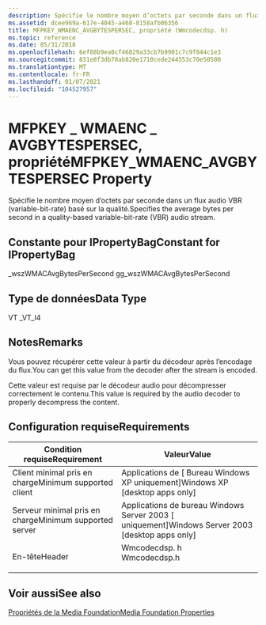 ```yaml
---
description: Spécifie le nombre moyen d’octets par seconde dans un flux audio VBR (variable-bit-rate) basé sur la qualité.
ms.assetid: dcee969a-617e-4045-a468-8158afb06356
title: MFPKEY_WMAENC_AVGBYTESPERSEC, propriété (Wmcodecdsp. h)
ms.topic: reference
ms.date: 05/31/2018
ms.openlocfilehash: 6ef88b9ea0cf46829a33cb7b9901c7c9f844c1e3
ms.sourcegitcommit: 831e8f3db78ab820e1710cede244553c70e50500
ms.translationtype: MT
ms.contentlocale: fr-FR
ms.lasthandoff: 01/07/2021
ms.locfileid: "104527957"
---
```

# <a name="mfpkey_wmaenc_avgbytespersec-property"></a><span data-ttu-id="e600e-103">MFPKEY \_ WMAENC \_ AVGBYTESPERSEC, propriété</span><span class="sxs-lookup"><span data-stu-id="e600e-103">MFPKEY\_WMAENC\_AVGBYTESPERSEC Property</span></span>

<span data-ttu-id="e600e-104">Spécifie le nombre moyen d’octets par seconde dans un flux audio VBR (variable-bit-rate) basé sur la qualité.</span><span class="sxs-lookup"><span data-stu-id="e600e-104">Specifies the average bytes per second in a quality-based variable-bit-rate (VBR) audio stream.</span></span>

## <a name="constant-for-ipropertybag"></a><span data-ttu-id="e600e-105">Constante pour IPropertyBag</span><span class="sxs-lookup"><span data-stu-id="e600e-105">Constant for IPropertyBag</span></span>

<span data-ttu-id="e600e-106">\_wszWMACAvgBytesPerSecond g</span><span class="sxs-lookup"><span data-stu-id="e600e-106">g\_wszWMACAvgBytesPerSecond</span></span>

## <a name="data-type"></a><span data-ttu-id="e600e-107">Type de données</span><span class="sxs-lookup"><span data-stu-id="e600e-107">Data Type</span></span>

<span data-ttu-id="e600e-108">VT \_</span><span class="sxs-lookup"><span data-stu-id="e600e-108">VT\_I4</span></span>

## <a name="remarks"></a><span data-ttu-id="e600e-109">Notes</span><span class="sxs-lookup"><span data-stu-id="e600e-109">Remarks</span></span>

<span data-ttu-id="e600e-110">Vous pouvez récupérer cette valeur à partir du décodeur après l’encodage du flux.</span><span class="sxs-lookup"><span data-stu-id="e600e-110">You can get this value from the decoder after the stream is encoded.</span></span>

<span data-ttu-id="e600e-111">Cette valeur est requise par le décodeur audio pour décompresser correctement le contenu.</span><span class="sxs-lookup"><span data-stu-id="e600e-111">This value is required by the audio decoder to properly decompress the content.</span></span>

## <a name="requirements"></a><span data-ttu-id="e600e-112">Configuration requise</span><span class="sxs-lookup"><span data-stu-id="e600e-112">Requirements</span></span>



| <span data-ttu-id="e600e-113">Condition requise</span><span class="sxs-lookup"><span data-stu-id="e600e-113">Requirement</span></span> | <span data-ttu-id="e600e-114">Valeur</span><span class="sxs-lookup"><span data-stu-id="e600e-114">Value</span></span> |
|-------------------------------------|-----------------------------------------------------------------------------------------|
| <span data-ttu-id="e600e-115">Client minimal pris en charge</span><span class="sxs-lookup"><span data-stu-id="e600e-115">Minimum supported client</span></span><br/> | <span data-ttu-id="e600e-116">Applications de \[ Bureau Windows XP uniquement\]</span><span class="sxs-lookup"><span data-stu-id="e600e-116">Windows XP \[desktop apps only\]</span></span><br/>                                             |
| <span data-ttu-id="e600e-117">Serveur minimal pris en charge</span><span class="sxs-lookup"><span data-stu-id="e600e-117">Minimum supported server</span></span><br/> | <span data-ttu-id="e600e-118">Applications de bureau Windows Server 2003 \[ uniquement\]</span><span class="sxs-lookup"><span data-stu-id="e600e-118">Windows Server 2003 \[desktop apps only\]</span></span><br/>                                    |
| <span data-ttu-id="e600e-119">En-tête</span><span class="sxs-lookup"><span data-stu-id="e600e-119">Header</span></span><br/>                   | <dl> <span data-ttu-id="e600e-120"><dt>Wmcodecdsp. h</dt></span><span class="sxs-lookup"><span data-stu-id="e600e-120"><dt>Wmcodecdsp.h</dt></span></span> </dl> |



## <a name="see-also"></a><span data-ttu-id="e600e-121">Voir aussi</span><span class="sxs-lookup"><span data-stu-id="e600e-121">See also</span></span>

<dl> <dt>

[<span data-ttu-id="e600e-122">Propriétés de la Media Foundation</span><span class="sxs-lookup"><span data-stu-id="e600e-122">Media Foundation Properties</span></span>](media-foundation-properties.md)
</dt> </dl>

 

 




